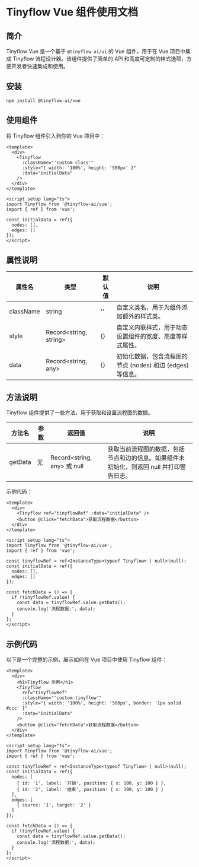 # Tinyflow Vue 组件使用文档

## 简介
Tinyflow Vue 是一个基于 `@tinyflow-ai/ui` 的 Vue 组件，用于在 Vue 项目中集成 Tinyflow 流程设计器。该组件提供了简单的 API 和高度可定制的样式选项，方便开发者快速集成和使用。

## 安装

```shell
npm install @tinyflow-ai/vue
```

## 使用组件

将 Tinyflow 组件引入到你的 Vue 项目中：

```vue
<template>
  <div>
    <Tinyflow
      :className="'custom-class'"
      :style="{ width: '100%', height: '500px' }"
      :data="initialData"
    />
  </div>
</template>

<script setup lang="ts">
import Tinyflow from '@tinyflow-ai/vue';
import { ref } from 'vue';

const initialData = ref({
  nodes: [],
  edges: []
});
</script>
```

## 属性说明
| 属性名 | 类型 | 默认值 | 说明 |
| --- | --- | --- | --- |
| className | string | '' | 自定义类名，用于为组件添加额外的样式类。 |
| style | Record<string, string> | {} | 自定义内联样式，用于动态设置组件的宽度、高度等样式属性。 |
| data | Record<string, any> | {} | 初始化数据，包含流程图的节点 (nodes) 和边 (edges) 等信息。 |


## 方法说明
Tinyflow 组件提供了一些方法，用于获取和设置流程图的数据。

| 方法名 | 参数 | 返回值                        | 说明 |
| --- | --- |----------------------------| --- |
| getData | 无 | Record<string, any> 或 null | 获取当前流程图的数据，包括节点和边的信息。如果组件未初始化，则返回 null 并打印警告日志。 |

示例代码：

```vue
<template>
  <div>
    <Tinyflow ref="tinyflowRef" :data="initialData" />
    <button @click="fetchData">获取流程数据</button>
  </div>
</template>

<script setup lang="ts">
import Tinyflow from '@tinyflow-ai/vue';
import { ref } from 'vue';

const tinyflowRef = ref<InstanceType<typeof Tinyflow> | null>(null);
const initialData = ref({
  nodes: [],
  edges: []
});

const fetchData = () => {
  if (tinyflowRef.value) {
    const data = tinyflowRef.value.getData();
    console.log('流程数据:', data);
  }
};
</script>
```

## 示例代码

以下是一个完整的示例，展示如何在 Vue 项目中使用 Tinyflow 组件：

```vue
<template>
  <div>
    <h1>Tinyflow 示例</h1>
    <Tinyflow
      ref="tinyflowRef"
      :className="'custom-tinyflow'"
      :style="{ width: '100%', height: '500px', border: '1px solid #ccc' }"
      :data="initialData"
    />
    <button @click="fetchData">获取流程数据</button>
  </div>
</template>

<script setup lang="ts">
import Tinyflow from '@tinyflow-ai/vue';
import { ref } from 'vue';

const tinyflowRef = ref<InstanceType<typeof Tinyflow> | null>(null);
const initialData = ref({
  nodes: [
    { id: '1', label: '开始', position: { x: 100, y: 100 } },
    { id: '2', label: '结束', position: { x: 300, y: 100 } }
  ],
  edges: [
    { source: '1', target: '2' }
  ]
});

const fetchData = () => {
  if (tinyflowRef.value) {
    const data = tinyflowRef.value.getData();
    console.log('流程数据:', data);
  }
};
</script>
```
